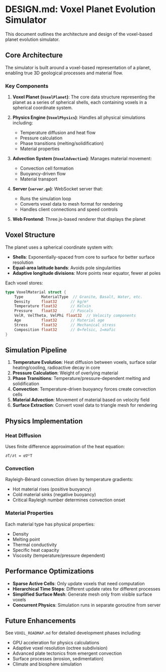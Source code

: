 # DESIGN.md: Voxel Planet Evolution Simulator

This document outlines the architecture and design of the voxel-based planet evolution simulator.

## Core Architecture

The simulator is built around a voxel-based representation of a planet, enabling true 3D geological processes and material flow.

### Key Components

1. **Voxel Planet (`VoxelPlanet`)**: The core data structure representing the planet as a series of spherical shells, each containing voxels in a spherical coordinate system.

2. **Physics Engine (`VoxelPhysics`)**: Handles all physical simulations including:
   - Temperature diffusion and heat flow
   - Pressure calculation
   - Phase transitions (melting/solidification)
   - Material properties

3. **Advection System (`VoxelAdvection`)**: Manages material movement:
   - Convection cell formation
   - Buoyancy-driven flow
   - Material transport

4. **Server (`server.go`)**: WebSocket server that:
   - Runs the simulation loop
   - Converts voxel data to mesh format for rendering
   - Handles client connections and speed controls

5. **Web Frontend**: Three.js-based renderer that displays the planet

## Voxel Structure

The planet uses a spherical coordinate system with:
- **Shells**: Exponentially-spaced from core to surface for better surface resolution
- **Equal-area latitude bands**: Avoids pole singularities
- **Adaptive longitude divisions**: More points near equator, fewer at poles

Each voxel stores:
```go
type VoxelMaterial struct {
    Type        MaterialType  // Granite, Basalt, Water, etc.
    Density     float32      // kg/m³
    Temperature float32      // Kelvin
    Pressure    float32      // Pascals
    VelR, VelTheta, VelPhi float32  // Velocity components
    Age         float32      // Material age
    Stress      float32      // Mechanical stress
    Composition float32      // 0=felsic, 1=mafic
}
```

## Simulation Pipeline

1. **Temperature Evolution**: Heat diffusion between voxels, surface solar heating/cooling, radioactive decay in core
2. **Pressure Calculation**: Weight of overlying material
3. **Phase Transitions**: Temperature/pressure-dependent melting and solidification
4. **Convection**: Temperature-driven buoyancy forces create convection cells
5. **Material Advection**: Movement of material based on velocity field
6. **Surface Extraction**: Convert voxel data to triangle mesh for rendering

## Physics Implementation

### Heat Diffusion
Uses finite difference approximation of the heat equation:
```
∂T/∂t = α∇²T
```

### Convection
Rayleigh-Bénard convection driven by temperature gradients:
- Hot material rises (positive buoyancy)
- Cold material sinks (negative buoyancy)
- Critical Rayleigh number determines convection onset

### Material Properties
Each material type has physical properties:
- Density
- Melting point
- Thermal conductivity
- Specific heat capacity
- Viscosity (temperature/pressure dependent)

## Performance Optimizations

- **Sparse Active Cells**: Only update voxels that need computation
- **Hierarchical Time Steps**: Different update rates for different processes
- **Simplified Surface Mesh**: Generate mesh only from visible surface voxels
- **Concurrent Physics**: Simulation runs in separate goroutine from server

## Future Enhancements

See `VOXEL_ROADMAP.md` for detailed development phases including:
- GPU acceleration for physics calculations
- Adaptive voxel resolution (octree subdivision)
- Advanced plate tectonics from emergent convection
- Surface processes (erosion, sedimentation)
- Climate and biosphere simulation